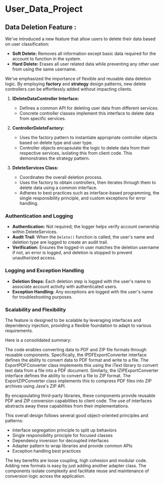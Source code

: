 # User_Data_Project
## Data Deletion Feature :
We've introduced a new feature that allow users to delete their data based on user classification:

- **Soft Delete:** Removes all information except basic data required for the account to function in the system.
- **Hard Delete:** Erases all user related data while preventing any other user from using the same username.

We've emphasized the importance of flexible and reusable data deletion logic. By employing **factory** and **strategy** design patterns, new delete controllers can be effortlessly added without impacting clients.

1. **IDeleteDataController Interface:**
   - Defines a common API for deleting user data from different services.
   - Concrete controller classes implement this interface to delete data from specific services.

2. **ControllerDeleteFactory:**
   - Uses the factory pattern to instantiate appropriate controller objects based on delete type and user type.
   - Controller objects encapsulate the logic to delete data from their respective services, isolating this from client code. This demonstrates the strategy pattern.

3. **DeleteServices Class:**
   - Coordinates the overall deletion process.
   - Uses the factory to obtain controllers, then iterates through them to delete data using a common interface.
   - Adheres to best practices such as interface-based programming, the single responsibility principle, and custom exceptions for error handling.

### Authentication and Logging

- **Authentication:** Not required; the logger helps verify account ownership within DeleteServices.
- **Audit Trail:** When the ```Delete()``` function is called, the user's name and deletion type are logged to create an audit trail.
- **Verification:** Ensures the logged-in user matches the deletion username if not, an error is logged, and deletion is stopped to prevent unauthorized access.

### Logging and Exception Handling

- **Deletion Steps:** Each deletion step is logged with the user's name to associate account activity with authenticated users.
- **Exception Handling:** Any exceptions are logged with the user's name for troubleshooting purposes.

### Scalability and Flexibility

The feature is designed to be scalable by leveraging interfaces and dependency injection, providing a flexible foundation to adapt to various requirements.

Here is a consolidated summary:

The code enables converting data to PDF and ZIP file formats through reusable components. Specifically, the IPDFExportConverter interface defines the ability to convert data to PDF format and write to a file. The ExportPDFConverter class implements this using the iText library to convert text data from a file into a PDF document. Similarly, the IZIPExportConverter interface defines the ability to convert a file to ZIP format. The ExportZIPConverter class implements this to compress PDF files into ZIP archives using Java's ZIP API.

By encapsulating third-party libraries, these components provide reusable PDF and ZIP conversion capabilities to client code. The use of interfaces abstracts away these capabilities from their implementations.

This overall design follows several good object-oriented principles and patterns:

- Interface segregation principle to split up behaviors
- Single responsibility principle for focused classes  
- Dependency inversion for decoupled interfaces
- Adapter pattern to wrap libraries and provide common APIs
- Exception handling best practices

The key benefits are loose coupling, high cohesion and modular code. Adding new formats is easy by just adding another adapter class. The components isolate complexity and facilitate reuse and maintenance of conversion logic across the application.
